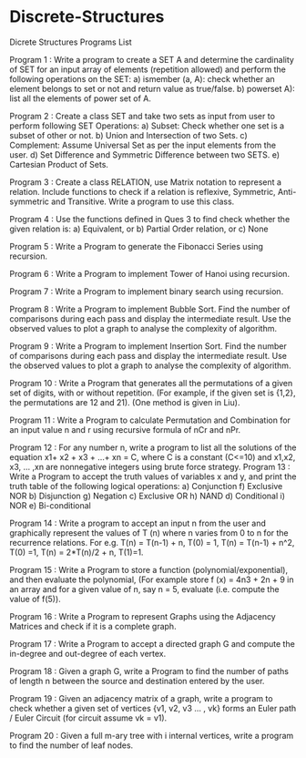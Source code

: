 # Discrete-Structures
Dicrete Structures Programs List

Program 1 : Write a program to create a SET A and determine the cardinality of SET for an input array of elements (repetition allowed) and perform the following operations on the SET:
a) ismember (a, A): check whether an element belongs to set or not and return value as true/false.
b) powerset A): list all the elements of power set of A.


Program 2 : Create a class SET and take two sets as input from user to perform following SET Operations:
a) Subset: Check whether one set is a subset of other or not.
b) Union and Intersection of two Sets.
c) Complement: Assume Universal Set as per the input elements from the user.
d) Set Difference and Symmetric Difference between two SETS.
e) Cartesian Product of Sets.


Program 3 : Create a class RELATION, use Matrix notation to represent a relation. Include functions to check if a relation is reflexive, Symmetric, Anti-symmetric and Transitive. Write a program to use this class.


Program 4 : Use the functions defined in Ques 3 to find check whether the given relation is:
a) Equivalent, or
b) Partial Order relation, or
c) None


Program 5 : Write a Program to generate the Fibonacci Series using recursion.


Program 6 : Write a Program to implement Tower of Hanoi using recursion.


Program 7 : Write a Program to implement binary search using recursion.


Program 8 : Write a Program to implement Bubble Sort. Find the number of comparisons during each pass and display the intermediate result. Use the observed values to plot a graph to analyse the complexity of algorithm.


Program 9 : Write a Program to implement Insertion Sort. Find the number of comparisons during each pass and display the intermediate result. Use the observed values to plot a graph to analyse the complexity of algorithm.


Program 10 : Write a Program that generates all the permutations of a given set of digits, with or without repetition. (For example, if the given set is {1,2}, the permutations are 12 and 21). (One method is given in Liu).


Program 11 : Write a Program to calculate Permutation and Combination for an input value n and r using recursive formula of nCr and nPr.


Program 12 : For any number n, write a program to list all the solutions of the equation x1+ x2 + x3 + …+ xn = C, where C is a constant (C<=10) and x1,x2, x3, … ,xn are nonnegative integers using brute force strategy.
Program 13 : Write a Program to accept the truth values of variables x and y, and print the truth table of the following logical operations:
a) Conjunction	f) Exclusive NOR
b) Disjunction	g) Negation
c) Exclusive OR	h) NAND
d) Conditional	i) NOR
e) Bi-conditional	


Program 14 : Write a program to accept an input n from the user and graphically represent the values of T (n) where n varies from 0 to n for the recurrence relations. For e.g. T(n) = T(n-1) + n, T(0) = 1, T(n) = T(n-1) + n^2, T(0) =1, T(n) = 2*T(n)/2 + n, T(1)=1.


Program 15 : Write a Program to store a function (polynomial/exponential), and then evaluate the polynomial, (For example store f (x) = 4n3 + 2n + 9 in an array and for a given value of n, say n = 5, evaluate (i.e. compute the value of f(5)).


Program 16 : Write a Program to represent Graphs using the Adjacency Matrices and check if it is a complete graph.


Program 17 : Write a Program to accept a directed graph G and compute the in-degree and out-degree of each vertex.


Program 18 : Given a graph G, write a Program to find the number of paths of length n between the source and destination entered by the user.


Program 19 : Given an adjacency matrix of a graph, write a program to check whether a given set of vertices {v1, v2, v3 … , vk} forms an Euler path / Euler Circuit (for circuit assume vk = v1).


Program 20 : Given a full m-ary tree with i internal vertices, write a program to find the number of leaf nodes.


